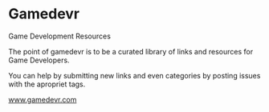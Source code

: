 # Gamedevr
Game Development Resources


The point of gamedevr is to be a curated library of links and resources for Game Developers.

You can help by submitting new links and even categories by posting issues with the apropriet tags.

www.gamedevr.com
